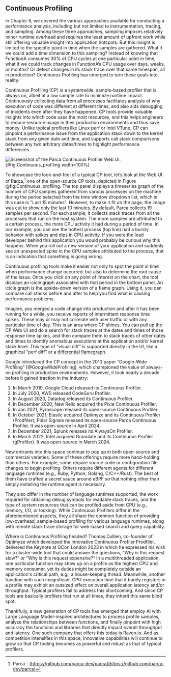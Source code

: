 ## Continuous Profiling

In Chapter 6, we covered the various approaches available for conducting a performance analysis, including but not limited to instrumentation, tracing, and sampling. Among these three approaches, sampling imposes relatively minor runtime overhead and requires the least amount of upfront work while still offering valuable insight into application hotspots. But this insight is limited to the specific point in time when the samples are gathered. What if we could add a time dimension to this sampling? Instead of knowing that FunctionA consumes 30% of CPU cycles at one particular point in time, what if we could track changes in FunctionA’s CPU usage over days, weeks, or months? Or detect changes in its stack trace over that same timespan, all in production? Continuous Profiling has emerged to turn these goals into reality.

Continuous Profiling (CP) is a systemwide, sample-based profiler that is always on, albeit at a low sample rate to minimize runtime impact. Continuously collecting data from all processes facilitates analysis of why execution of code was different at different times, and also aids debugging of incidents even after they have happened. CP tools provide valuable insights into which code uses the most resources, and this helps engineers to reduce resource usage in their production environments and thus save money. Unlike typical profilers like Linux perf or Intel VTune, CP can pinpoint a performance issue from the application stack down to the kernel stack from *any* given date and time, and supports call stack comparisons between any two arbitrary dates/times to highlight performance differences.

![Screenshot of the Parca Continuous Profiler Web UI.](../../img/perf-tools/Continuous_profiling.png){#fig:Continuous_profiling width=100%}

To showcase the look-and-feel of a typical CP tool, let’s look at the Web UI of [Parca](https://github.com/parca-dev/parca),[^1] one of the open-source CP tools, depicted in Figure @fig:Continuous_profiling. The top panel displays a timeseries graph of the number of CPU samples gathered from various processes on the machine during the period selected from the time window dropdown list, which in this case is "Last 15 minutes". However, to make it fit on the page, the image was cut to show only the last 10 minutes. By default, Parca collects 19 samples per second. For each sample, it collects stack traces from all the processes that run on the host system. The more samples are attributed to a certain process, the more CPU activity it had during a period of time. In our example, you can see the hottest process (top line) had a bursty behavior with spikes and dips in CPU activity. If you were the lead developer behind this application you would probably be curious why this happens. When you roll out a new version of your application and suddenly see an unexpected spike in the CPU samples attributed to the process, that is an indication that something is going wrong.

Continuous profiling tools make it easier not only to spot the point in time when performance change occurred, but also to determine the root cause of the issue. Once you click on any point of interest on the chart, the tool displays an icicle graph associated with that period in the bottom panel. An icicle graph is the upside-down version of a flame graph. Using it, you can compare call stacks before and after to help you find what is causing performance problems.

Imagine, you merged a code change into production and after it has been running for a while, you receive reports of intermittent response time spikes. These may or may not correlate with user traffic or with any particular time of day. This is an area where CP shines. You can pull up the CP Web UI and do a search for stack traces at the dates and times of those response time spikes, and then compare them to stack traces of other dates and times to identify anomalous executions at the application and/or kernel stack level. This type of “visual diff” is supported directly in the UI, like a graphical “perf diff” or a [differential flamegraph](https://www.brendangregg.com/blog/2014-11-09/differential-flame-graphs.html).

Google introduced the CP concept in the 2010 paper “Google-Wide Profiling” [@GoogleWideProfiling], which championed the value of always-on profiling in production environments. However, it took nearly a decade before it gained traction in the industry:

1. In March 2019, Google Cloud released its Continuous Profiler.
2. In July 2020, AWS released CodeGuru Profiler.
3. In August 2020, Datadog released its Continuous Profiler.
4. In December 2020, New Relic acquired the Pixie Continuous Profiler.
5. In Jan 2021, Pyroscope released its open-source Continuous Profiler.
6. In October 2021, Elastic acquired Optimyze and its Continuous Profiler (Prodfiler); Polar Signals released its open-source Parca Continuous Profiler. It was open-source in April 2024.
7. In December 2021, Splunk releases its AlwaysOn Profiler.
8. In March 2022, Intel acquired Granulate and its Continuous Profiler (gProfiler). It was open-source in March 2024.

New entrants into this space continue to pop up in both open-source and commercial varieties. Some of these offerings require more hand-holding than others. For example, some require source code or configuration file changes to begin profiling. Others require different agents for different language runtimes (e.g., Ruby, Python, Golang, C/C++/Rust). The best of them have crafted a secret sauce around eBPF so that nothing other than simply installing the runtime agent is necessary.

They also differ in the number of language runtimes supported, the work required for obtaining debug symbols for readable stack traces, and the type of system resources that can be profiled aside from CPU (e.g., memory, I/O, or locking). While Continuous Profilers differ in the aforementioned aspects, they all share the common function of providing low-overhead, sample-based profiling for various language runtimes, along with remote stack trace storage for web-based search and query capability.

Where is Continuous Profiling headed? Thomas Dullien, co-founder of Optimyze which developed the innovative Continuous Profiler Prodfiler, delivered the Keynote at QCon London 2023 in which he expressed his wish for a cluster-wide tool that could answer the questions, “Why is this request slow?” or “Why is this request expensive?” In a multithreaded application, one particular function may show up on a profile as the highest CPU and memory consumer, yet its duties might be completely outside an application's critical path, e.g., a house-keeping thread. Meanwhile, another function with such insignificant CPU execution time that it barely registers in a profile may exhibit an outsized effect on overall application latency and/or throughput. Typical profilers fail to address this shortcoming. And since CP tools are basically profilers that run at all times, they inherit this same blind spot.

Thankfully, a new generation of CP tools has emerged that employ AI with Large Language Model-inspired architectures to process profile samples, analyze the relationships between functions, and finally pinpoint with high accuracy the functions and libraries that directly impact overall throughput and latency. One such company that offers this today is Raven.io. And as competition intensifies in this space, innovative capabilities will continue to grow so that CP tooling becomes as powerful and robust as that of typical profilers.

[^1]: Parca - [https://github.com/parca-dev/parca](https://github.com/parca-dev/parca)